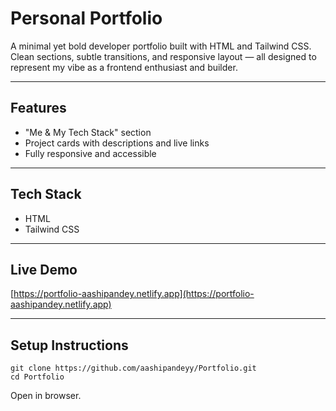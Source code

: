 # Personal Portfolio

A minimal yet bold developer portfolio built with HTML and Tailwind CSS.  
Clean sections, subtle transitions, and responsive layout — all designed to represent my vibe as a frontend enthusiast and builder.

---

## Features

* "Me & My Tech Stack" section  
* Project cards with descriptions and live links  
* Fully responsive and accessible  

---

## Tech Stack

* HTML  
* Tailwind CSS  

---

## Live Demo
[https://portfolio-aashipandey.netlify.app](https://portfolio-aashipandey.netlify.app)

---

## Setup Instructions

```
git clone https://github.com/aashipandeyy/Portfolio.git
cd Portfolio
```
Open in browser.

